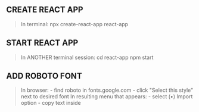 ## CREATE REACT APP
> In terminal:
    npx create-react-app react-app

## START REACT APP
> In ANOTHER terminal session:
    cd react-app
    npm start

## ADD ROBOTO FONT
> In browser:
    - find roboto in fonts.google.com
    - click "Select this style" next to desired font
> In resulting menu that appears:
    - select (•) Import option
    - copy text inside <style> tabs (style tabs NOT included)
> In react-app folder:
    > In src folder:
        > In index.css
            paste copied text at very top of file

## INSTALL REDUX COMPONENTS
> Components:
    redux
    react-redux
    redux-thunk
> In terminal:
    npm i -s redux react-redux redux-thunk
> In react-app folder:
    > In src folder:
        create folder called "actions"
        > In actions folder:
            create file called "store.js"
            create store in store.js (see file)
        > In App.js:
            replace boilerplate return value with a <Provider> (see file)
        create folder called "components"
        > In components folder:
            add file called "Products"
            add file called "ProductForm"
> In Extensions:
    search for and install:
        ES7+ React/Redux/React-Native snippets
        [you can now use abbreviations to generate snippets (boilerplate, generic code blocks)]
    
> In react-app folder:
    > In src folder:
        create folder called "reducers"
        > In reducers folder:
            create file called "product.js"

## ADD AXIOS FOR HTTP REQUESTS
> In Terminal:
    npm i -s axios
